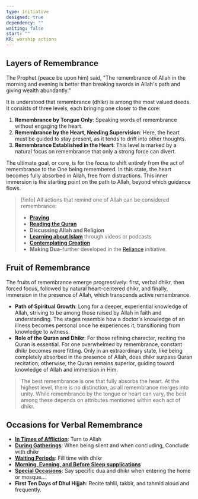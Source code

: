 ```yaml
---
type: initiative
designed: true
dependency: ""
waiting: false
start: ""
KR: worship actions
---
```


## Layers of Remembrance

The Prophet (peace be upon him) said, "The remembrance of Allah in the morning and evening is better than breaking swords in Allah's path and giving wealth abundantly."

It is understood that remembrance (dhikr) is among the most valued deeds. It consists of three levels, each bringing one closer to the core:

1. **Remembrance by Tongue Only**: Speaking words of remembrance without engaging the heart.
2. **Remembrance by the Heart, Needing Supervision**: Here, the heart must be guided to stay present, as it tends to drift into other thoughts.
3. **Remembrance Established in the Heart**: This level is marked by a natural focus on remembrance that only a strong force can divert.

The ultimate goal, or core, is for the focus to shift entirely from the act of remembrance to the One being remembered. In this state, the heart becomes fully absorbed in Allah, free from distractions. This inner immersion is the starting point on the path to Allah, beyond which guidance flows.

> [!info] All actions that remind one of Allah can be considered remembrance:
> 
> 
> * [**Praying**](Initiatives/worship/Praying.md)
> * [**Reading the Quran**](Initiatives/worship/Reciting%20the%20quran.md)
> * **Discussing Allah and Religion**
> * [**Learning about Islam**](Processes/Build%20knowledge%20in%20free%20time.md) through videos or podcasts
> * [**Contemplating Creation**](Processes/Contemplate%20the%20creation.md)
> * **Making Dua**–further developed in the [Reliance](Initiatives/good%20traits/Reliance.md) initiative.


## Fruit of Remembrance

The fruits of remembrance emerge progressively: first, verbal dhikr, then forced focus, followed by natural heart-centered dhikr, and finally, immersion in the presence of Allah, which transcends active remembrance.

* **Path of Spiritual Growth**: Long for a deeper, experiential knowledge of Allah, striving to be among those raised by Allah in faith and understanding. The stages resemble how a doctor's knowledge of an illness becomes personal once he experiences it, transitioning from knowledge to witness.
* **Role of the Quran and Dhikr**: For those refining character, reciting the Quran is essential. For one overwhelmed by remembrance, constant dhikr becomes more fitting. Only in an extraordinary state, like being completely absorbed in the presence of Allah, does dhikr surpass Quran recitation; otherwise, the Quran remains superior, guiding toward knowledge of Allah and immersion in Him.

> The best remembrance is one that fully absorbs the heart. At the highest level, there is no distinction, as all remembrance merges into unity. While remembrance by the tongue or heart can vary, the best among these depends on attributes mentioned within each act of dhikr.

## Occasions for Verbal Remembrance

* [**In Times of Affliction**](Processes/Attitude%20in%20affliction.md): Turn to Allah
* [**During Gatherings**](Processes/Speak%20purposefully%20or%20maintain%20silence.md): When being silent and when concluding, Conclude with dhikr
* [**Waiting Periods**](Processes/Fill%20up%20most%20of%20your%20time%20with%20dhikr.md): Fill time with dhikr
* [**Morning, Evening, and Before Sleep supplications**](Processes/Say%20morning,%20evening%20and%20before%20sleeping%20supplications.md)
* [**Special Occasions**](Processes/Say%20special%20sayings%20in%20special%20occasions.md): Say specific dua and dhikr when entering the home or mosque…
* **First Ten Days of Dhul Hijjah**: Recite tahlil, takbir, and tahmid aloud and frequently.
